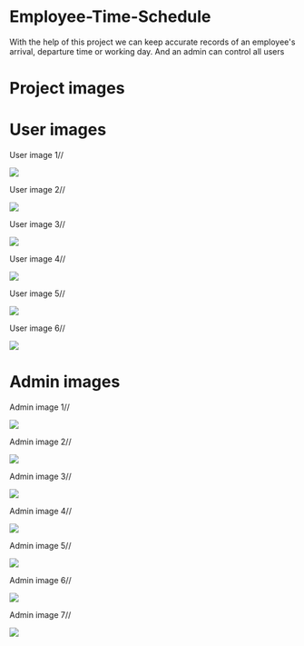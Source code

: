 # Employee-Time-Schedule

With the help of this project we can keep accurate records of an employee's arrival, departure time or working day. And an admin can control all users

# Project images

# User images

 User image 1//
 
 
<img src="Project-img/1.png" />


 User image 2//
 
 
<img src="Project-img/2.png" />


 User image 3//
 
 
<img src="Project-img/3.png" />


 User image 4//
 
 
<img src="Project-img/4.png" />


 User image 5//
 
 
<img src="Project-img/5.png" />


 User image 6//
 
 
<img src="Project-img/6.png" />


# Admin images

 Admin image 1//
 
 <img src="Project-img/A1.png" />
 
  Admin image 2//
 
 <img src="Project-img/A2.png" />
 
  Admin image 3//
 
 <img src="Project-img/A3.png" />
 
  Admin image 4//
 
 <img src="Project-img/A4.png" />
 
  Admin image 5//
 
 <img src="Project-img/A5.png" />
 
  Admin image 6//
 
 <img src="Project-img/A6.png" />
 
  Admin image 7//
 
 <img src="Project-img/A7.png" />

